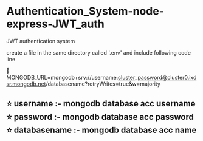 # Authentication_System-node-express-JWT_auth

JWT authentication system

create a file in the same directory called '.env' and include following code line

🛑 MONGODB_URL=mongodb+srv://username:cluster_password@cluster0.ixdsr.mongodb.net/databasename?retryWrites=true&w=majority


## ⭐ username :- mongodb database acc username ⭐ password :- mongodb database acc password ⭐ databasename :- mongodb database acc name

